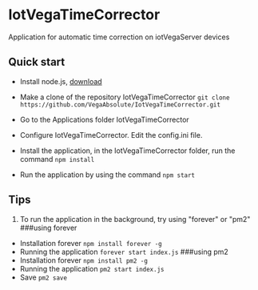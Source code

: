# IotVegaTimeCorrector
Application for automatic time correction on iotVegaServer devices
## Quick start

- Install node.js, [download](https://nodejs.org/en/download/)

- Make a clone of the repository IotVegaTimeCorrector `git clone https://github.com/VegaAbsolute/IotVegaTimeCorrector.git`

- Go to the Applications folder IotVegaTimeCorrector

- Configure IotVegaTimeCorrector. Edit the config.ini file.

- Install the application, in the IotVegaTimeCorrector folder, run the command `npm install`

- Run the application by using the command `npm start`

## Tips
1. To run the application in the background, try using "forever" or "pm2"
###using forever
- Installation forever `npm install forever -g`
- Running the application `forever start index.js`
###using pm2
- Installation forever `npm install pm2 -g`
- Running the application `pm2 start index.js`
- Save `pm2 save`
